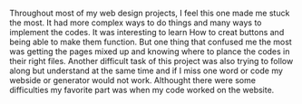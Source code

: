 Throughout most of my web design projects, I feel this one made me stuck the most. It had more complex ways to do things and many ways to implement the codes. It was interesting to learn
How to creat buttons and being able to make them function. But one thing that confused me the most was getting the pages mixed up and knowing where to plance the codes in their right files. 
Another difficult task of this project was also trying to follow along but understand at the same time and if I miss one word or code my webside or generator would not work. Althought there
were some difficulties my favorite part was when my code worked on the website. 

